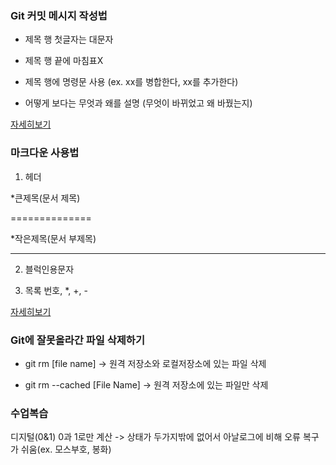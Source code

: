 ### Git 커밋 메시지 작성법

* 제목 행 첫글자는 대문자

* 제목 행 끝에 마침표X

* 제목 행에 명령문 사용 (ex. xx를 병합한다, xx를 추가한다)

* 어떻게 보다는 무엇과 왜를 설명 (무엇이 바뀌었고 왜 바꿨는지)

[자세히보기](https://item4.github.io/2016-11-01/How-to-Write-a-Git-Commit-Message/)

### 마크다운 사용법
1. 헤더

*큰제목(문서 제목)

==============

*작은제목(문서 부제목)

-------------

2. 블럭인용문자

>

3. 목록
번호, *, +, -

[자세히보기](https://gist.github.com/ihoneymon/652be052a0727ad59601)

### Git에 잘못올라간 파일 삭제하기

* git rm [file name] -> 원격 저장소와 로컬저장소에 있는 파일 삭제

* git rm --cached [File Name] -> 원격 저장소에 있는 파일만 삭제

### 수업복습

디지털(0&1)
0과 1로만 계산 -> 상태가 두가지밖에 없어서 아날로그에 비해 오류 복구가 쉬움(ex. 모스부호, 봉화)
